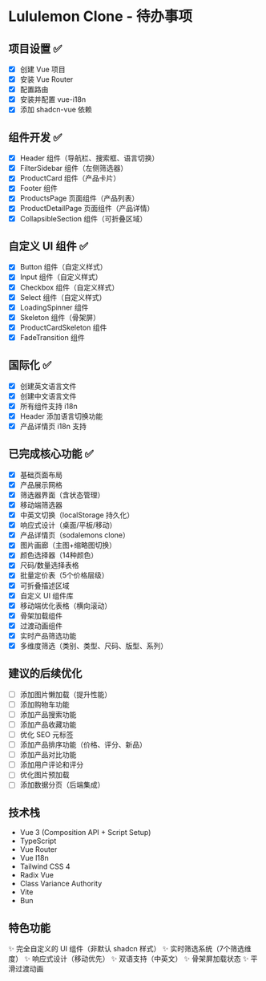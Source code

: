 # Lululemon Clone - 待办事项

## 项目设置 ✅
- [x] 创建 Vue 项目
- [x] 安装 Vue Router
- [x] 配置路由
- [x] 安装并配置 vue-i18n
- [x] 添加 shadcn-vue 依赖

## 组件开发 ✅
- [x] Header 组件（导航栏、搜索框、语言切换）
- [x] FilterSidebar 组件（左侧筛选器）
- [x] ProductCard 组件（产品卡片）
- [x] Footer 组件
- [x] ProductsPage 页面组件（产品列表）
- [x] ProductDetailPage 页面组件（产品详情）
- [x] CollapsibleSection 组件（可折叠区域）

## 自定义 UI 组件 ✅
- [x] Button 组件（自定义样式）
- [x] Input 组件（自定义样式）
- [x] Checkbox 组件（自定义样式）
- [x] Select 组件（自定义样式）
- [x] LoadingSpinner 组件
- [x] Skeleton 组件（骨架屏）
- [x] ProductCardSkeleton 组件
- [x] FadeTransition 组件

## 国际化 ✅
- [x] 创建英文语言文件
- [x] 创建中文语言文件
- [x] 所有组件支持 i18n
- [x] Header 添加语言切换功能
- [x] 产品详情页 i18n 支持

## 已完成核心功能 ✅
- [x] 基础页面布局
- [x] 产品展示网格
- [x] 筛选器界面（含状态管理）
- [x] 移动端筛选器
- [x] 中英文切换（localStorage 持久化）
- [x] 响应式设计（桌面/平板/移动）
- [x] 产品详情页（sodalemons clone）
- [x] 图片画廊（主图+缩略图切换）
- [x] 颜色选择器（14种颜色）
- [x] 尺码/数量选择表格
- [x] 批量定价表（5个价格层级）
- [x] 可折叠描述区域
- [x] 自定义 UI 组件库
- [x] 移动端优化表格（横向滚动）
- [x] 骨架加载组件
- [x] 过渡动画组件
- [x] 实时产品筛选功能
- [x] 多维度筛选（类别、类型、尺码、版型、系列）

## 建议的后续优化
- [ ] 添加图片懒加载（提升性能）
- [ ] 添加购物车功能
- [ ] 添加产品搜索功能
- [ ] 添加产品收藏功能
- [ ] 优化 SEO 元标签
- [ ] 添加产品排序功能（价格、评分、新品）
- [ ] 添加产品对比功能
- [ ] 添加用户评论和评分
- [ ] 优化图片预加载
- [ ] 添加数据分页（后端集成）

## 技术栈
- Vue 3 (Composition API + Script Setup)
- TypeScript
- Vue Router
- Vue I18n
- Tailwind CSS 4
- Radix Vue
- Class Variance Authority
- Vite
- Bun

## 特色功能
✨ 完全自定义的 UI 组件（非默认 shadcn 样式）
✨ 实时筛选系统（7个筛选维度）
✨ 响应式设计（移动优先）
✨ 双语支持（中英文）
✨ 骨架屏加载状态
✨ 平滑过渡动画
